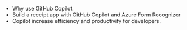 - Why use GitHub Copilot.
- Build a receipt app with GitHub Copilot and Azure Form Recognizer
- Copilot increase efficiency and productivity for developers.